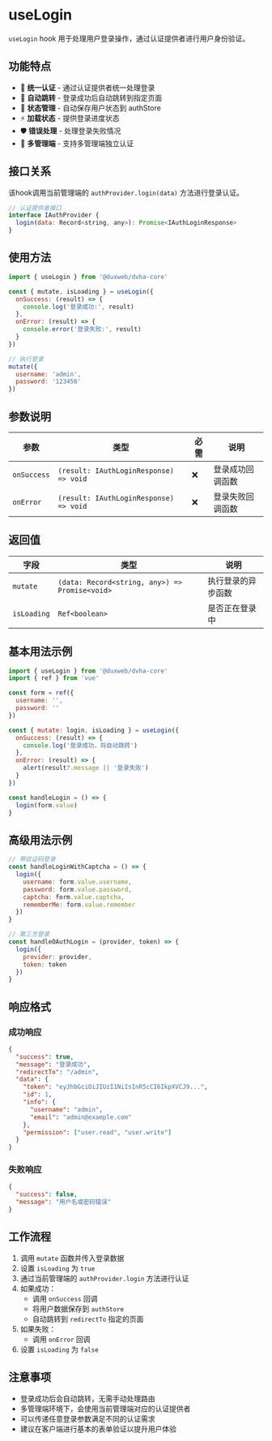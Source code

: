 # useLogin

`useLogin` hook 用于处理用户登录操作，通过认证提供者进行用户身份验证。

## 功能特点

- 🔐 **统一认证** - 通过认证提供者统一处理登录
- 🔄 **自动跳转** - 登录成功后自动跳转到指定页面
- 💾 **状态管理** - 自动保存用户状态到 authStore
- ⚡ **加载状态** - 提供登录进度状态
- 🛡️ **错误处理** - 处理登录失败情况
- 🏢 **多管理端** - 支持多管理端独立认证

## 接口关系

该hook调用当前管理端的 `authProvider.login(data)` 方法进行登录认证。

```js
// 认证提供者接口
interface IAuthProvider {
  login(data: Record<string, any>): Promise<IAuthLoginResponse>
}
```

## 使用方法

```js
import { useLogin } from '@duxweb/dvha-core'

const { mutate, isLoading } = useLogin({
  onSuccess: (result) => {
    console.log('登录成功:', result)
  },
  onError: (result) => {
    console.error('登录失败:', result)
  }
})

// 执行登录
mutate({
  username: 'admin',
  password: '123456'
})
```

## 参数说明

| 参数 | 类型 | 必需 | 说明 |
|------|------|------|------|
| `onSuccess` | `(result: IAuthLoginResponse) => void` | ❌ | 登录成功回调函数 |
| `onError` | `(result: IAuthLoginResponse) => void` | ❌ | 登录失败回调函数 |

## 返回值

| 字段 | 类型 | 说明 |
|------|------|------|
| `mutate` | `(data: Record<string, any>) => Promise<void>` | 执行登录的异步函数 |
| `isLoading` | `Ref<boolean>` | 是否正在登录中 |

## 基本用法示例

```js
import { useLogin } from '@duxweb/dvha-core'
import { ref } from 'vue'

const form = ref({
  username: '',
  password: ''
})

const { mutate: login, isLoading } = useLogin({
  onSuccess: (result) => {
    console.log('登录成功，将自动跳转')
  },
  onError: (result) => {
    alert(result?.message || '登录失败')
  }
})

const handleLogin = () => {
  login(form.value)
}
```

## 高级用法示例

```js
// 带验证码登录
const handleLoginWithCaptcha = () => {
  login({
    username: form.value.username,
    password: form.value.password,
    captcha: form.value.captcha,
    rememberMe: form.value.remember
  })
}

// 第三方登录
const handleOAuthLogin = (provider, token) => {
  login({
    provider: provider,
    token: token
  })
}
```

## 响应格式

### 成功响应
```json
{
  "success": true,
  "message": "登录成功",
  "redirectTo": "/admin",
  "data": {
    "token": "eyJhbGciOiJIUzI1NiIsInR5cCI6IkpXVCJ9...",
    "id": 1,
    "info": {
      "username": "admin",
      "email": "admin@example.com"
    },
    "permission": ["user.read", "user.write"]
  }
}
```

### 失败响应
```json
{
  "success": false,
  "message": "用户名或密码错误"
}
```

## 工作流程

1. 调用 `mutate` 函数并传入登录数据
2. 设置 `isLoading` 为 `true`
3. 通过当前管理端的 `authProvider.login` 方法进行认证
4. 如果成功：
   - 调用 `onSuccess` 回调
   - 将用户数据保存到 `authStore`
   - 自动跳转到 `redirectTo` 指定的页面
5. 如果失败：
   - 调用 `onError` 回调
6. 设置 `isLoading` 为 `false`

## 注意事项

- 登录成功后会自动跳转，无需手动处理路由
- 多管理端环境下，会使用当前管理端对应的认证提供者
- 可以传递任意登录参数满足不同的认证需求
- 建议在客户端进行基本的表单验证以提升用户体验
